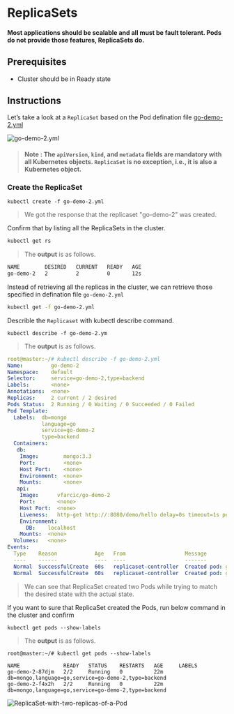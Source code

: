 # ReplicaSets

#### Most applications should be scalable and all must be fault tolerant. Pods do not provide those features, ReplicaSets do.

## Prerequisites

- Cluster should be in Ready state

## Instructions

Let’s take a look at a `ReplicaSet` based on the Pod defination file [go-demo-2.yml](/Labs/Replicaset/go-demo-2.yml)

![go-demo-2.yml](https://github.com/shivamjhalabfiles/kubernetes-lab/blob/master/images/go-demo-2.png)

> #### Note : The `apiVersion`, `kind`, and `metadata` fields are mandatory with all Kubernetes objects. `ReplicaSet` is no exception, i.e., it is also a Kubernetes object.

### Create the ReplicaSet 
```
kubectl create -f go-demo-2.yml
```
> We got the response that the replicaset "go-demo-2" was created.

Confirm that by listing all the ReplicaSets in the cluster.
```bash
kubectl get rs
```
> The **output** is as follows.

```bash
NAME        DESIRED   CURRENT   READY   AGE
go-demo-2   2         2         0       12s
```
Instead of retrieving all the replicas in the cluster, we can retrieve those specified in defination file `go-demo-2.yml`

```bash
kubectl get -f go-demo-2.yml
```

Describle the `Replicaset` with kubectl describe command.
```
kubectl describe -f go-demo-2.ym
```
> The **output** is as follows.
```yaml
root@master:~/# kubectl describe -f go-demo-2.yml 
Name:         go-demo-2
Namespace:    default
Selector:     service=go-demo-2,type=backend
Labels:       <none>
Annotations:  <none>
Replicas:     2 current / 2 desired
Pods Status:  2 Running / 0 Waiting / 0 Succeeded / 0 Failed
Pod Template:
  Labels:  db=mongo
           language=go
           service=go-demo-2
           type=backend
  Containers:
   db:
    Image:        mongo:3.3
    Port:         <none>
    Host Port:    <none>
    Environment:  <none>
    Mounts:       <none>
   api:
    Image:      vfarcic/go-demo-2
    Port:       <none>
    Host Port:  <none>
    Liveness:   http-get http://:8080/demo/hello delay=0s timeout=1s period=10s #success=1 #failure=3
    Environment:
      DB:    localhost
    Mounts:  <none>
  Volumes:   <none>
Events:
  Type    Reason            Age   From                   Message
  ----    ------            ----  ----                   -------
  Normal  SuccessfulCreate  60s   replicaset-controller  Created pod: go-demo-2-f4x2h
  Normal  SuccessfulCreate  60s   replicaset-controller  Created pod: go-demo-2-87djm

```
> We can see that ReplicaSet created two Pods while trying to match the desired state with the actual state.

 If you want to sure that ReplicaSet created the Pods, run below command in the cluster and confirm
 ```
 kubectl get pods --show-labels
 ```
> The **output** is as follows.
```
root@master:~/# kubectl get pods --show-labels

NAME              READY   STATUS    RESTARTS   AGE     LABELS
go-demo-2-87djm   2/2     Running   0          22m     db=mongo,language=go,service=go-demo-2,type=backend
go-demo-2-f4x2h   2/2     Running   0          22m     db=mongo,language=go,service=go-demo-2,type=backend

```

![ReplicaSet-with-two-replicas-of-a-Pod](https://github.com/shivamjhalabfiles/kubernetes-lab/blob/master/images/ReplicaSet-with-two-replicas-of-a-Pod.png)